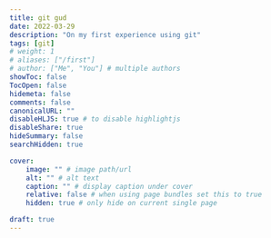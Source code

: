 ```yaml
---
title: git gud
date: 2022-03-29
description: "On my first experience using git"
tags: [git]
# weight: 1
# aliases: ["/first"]
# author: ["Me", "You"] # multiple authors
showToc: false
TocOpen: false
hidemeta: false
comments: false
canonicalURL: ""
disableHLJS: true # to disable highlightjs
disableShare: true
hideSummary: false
searchHidden: true

cover:
    image: "" # image path/url
    alt: "" # alt text
    caption: "" # display caption under cover
    relative: false # when using page bundles set this to true
    hidden: true # only hide on current single page

draft: true
---
```

